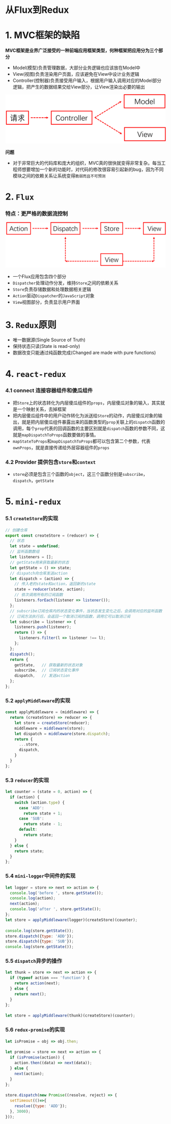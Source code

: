 # 从Flux到Redux
# 1. MVC框架的缺陷

**MVC框架是业界广泛接受的一种前端应用框架类型，何种框架把应用分为三个部分**
+ Model(模型)负责管理数据，大部分业务逻辑也应该放在Model中
+ View(视图)负责渲染用户页面，应该避免在View中设计业务逻辑
+ Controller(控制器)负责接受用户输入，根据用户输入调用对应的Model部分逻辑，把产生的数据结果交给View部分，让View渲染出必要的输出

![MVC](./images/MVC.png)

**问题**
+ 对于非常巨大的代码库和庞大的组织，MVC真的很快就变得非常复杂。每当工程师想要增加一个新的功能时，对代码的修改很容易引起新的bug，因为不同模块之间的依赖关系让系统变得`脆弱而且不可预测`

# 2. `Flux`
### 特点：更严格的数据流控制

![FLUX](./images/Flux.png)

+ 一个Flux应用包含四个部分
+ `Dispatcher`处理动作分发，维持`Store`之间的依赖关系
+ `Store`负责存储数据和处理数据相关逻辑
+ `Action`驱动`Dispatcher`的`JavaScript`对象
+ `View`视图部分，负责显示用户界面

# 3. `Redux`原则

+ 唯一数据源(Single Source of Truth)
+ 保持状态只读(State is read-only)
+ 数据改变只能通过纯函数完成(Changed are made with pure functions)

# 4. `react-redux`

### 4.1 **connect** 连接容器组件和傻瓜组件

+ 把`Store`上的状态转化为内层傻瓜组件的`props`，内层傻瓜对象的输入，其实就是一个映射关系，去掉框架
+ 把内层傻瓜组件中的用户动作转化为派送给`Store`的动作，内层傻瓜对象的输出，就是把内层傻瓜组件暴露出来的函数类型的`prop`关联上的`dispatch`函数的调用，每个`prop`代表的回调函数的主要区别就是`dispatch`函数的参数不同，这就是`mapDispatchToProps`函数要做的事情。
+ `mapStateToProps`和`mapDispatchToProps`都可以包含第二个参数，代表`ownProps`，就是直接传递给外层容器组件的`props`

### 4.2 **Provider** 提供包含`store`和`context`
+ `store`必须是包含三个函数的`object`，这三个函数分别是`subscribe`，`dispatch`，`getState`

# 5. `mini-redux`
### 5.1 `createStore`的实现
```javascript
// 创建仓库
export const createStore = (reducer) => {
  // 状态
  let state = undefined;
  // 监听函数数组
  let listeners = [];
  // getState用来获取最新的状态
  let getState = () => state;
  // dispatch向仓库发送action
  let dispatch = (action) => {
    // 传入老的state和action，返回新的state
    state = reducer(state, action);
    // 依次调用所有的订阅函数
    listeners.forEach(listener => listener());
  };
  // subscribe订阅仓库内的状态变化事件，当状态发生变化之后，会调用对应的监听函数
  // 订阅方法执行后，会返回一个取消订阅的函数，调用它可以取消订阅
  let subscribe = listener => {
    listeners.push(listener);
    return () => {
      listeners.filter(l => listener !== l);
    };
  };
  dispatch();
  return {
    getState,   // 获取最新的状态对象
    subscribe,  // 订阅状态变化事件
    dispatch,   // 发送action
  };
};
```

### 5.2 `applyMiddleware`的实现
```javascript
const applyMiddleware = (middleware) => {
  return (createStore) => reducer => {
    let store = createStore(reducer);
    middleware = middleware(store);
    let dispatch = middleware(store.dispatch);
    return {
      ...store,
      dispatch,
    }
  }
};
```

### 5.3 `reducer`的实现
```javascript
let counter = (state = 0, action) => {
  if (action) {
    switch (action.type) {
      case 'ADD':
        return state + 1;
      case 'SUB':
        return state - 1;
      default:
        return state;
    }
  } else {
    return state;
  }
};
```

### 5.4 `mini-logger`中间件的实现
```javascript
let logger = store => next => action => {
  console.log('before ', store.getState());
  console.log(action);
  next(action);
  console.log('after ', store.getState());
};
let store = applyMiddleware(logger)(createStore)(counter);

console.log(store.getState());
store.dispatch({type: 'ADD'});
store.dispatch({type: 'SUB'});
console.log(store.getState());
```

### 5.5 `dispatch`异步的操作
```javascript
let thunk = store => next => action => {
  if (typeof action === 'function') {
    return action(next);
  } else {
    return next();
  }
};

let store = applyMiddleware(thunk)(createStore)(counter);
```

### 5.6 `redux-promise`的实现
```javascript
let isPromise = obj => obj.then;

let promise = store => next => action => {
  if (isPromise(action)) {
    action.then((data) => next(data));
  } else {
    next(action);
  }
};

store.dispatch(new Promise((resolve, reject) => {
  setTimeout(()=>{
    resolve({type: 'ADD'});
  }, 3000);
}));
```
